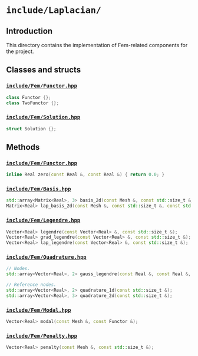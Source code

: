# `include/Laplacian/`

## Introduction

This directory contains the implementation of Fem-related components for the project.

## Classes and structs

### [`include/Fem/Functor.hpp`](./Functor.hpp)

```cpp
class Functor {};
class TwoFunctor {};
```

### [`include/Fem/Solution.hpp`](./Solution.hpp)

```cpp
struct Solution {};
```

## Methods

### [`include/Fem/Functor.hpp`](./Functor.hpp)

```cpp
inline Real zero(const Real &, const Real &) { return 0.0; }
```

### [`include/Fem/Basis.hpp`](./Basis.hpp)

```cpp
std::array<Matrix<Real>, 3> basis_2d(const Mesh &, const std::size_t &, const std::array<Vector<Real>, 2> &);
Matrix<Real> lap_basis_2d(const Mesh &, const std::size_t &, const std::array<Vector<Real>, 2> &);
```

### [`include/Fem/Legendre.hpp`](./Legendre.hpp)

```cpp
Vector<Real> legendre(const Vector<Real> &, const std::size_t &);
Vector<Real> grad_legendre(const Vector<Real> &, const std::size_t &);
Vector<Real> lap_legendre(const Vector<Real> &, const std::size_t &);
```

### [`include/Fem/Quadrature.hpp`](./Quadrature.hpp)

```cpp
// Nodes.
std::array<Vector<Real>, 2> gauss_legendre(const Real &, const Real &, const std::size_t &);

// Reference nodes.
std::array<Vector<Real>, 2> quadrature_1d(const std::size_t &);
std::array<Vector<Real>, 3> quadrature_2d(const std::size_t &);
```

### [`include/Fem/Modal.hpp`](./Modal.hpp)

```cpp
Vector<Real> modal(const Mesh &, const Functor &);
```

### [`include/Fem/Penalty.hpp`](./Penalty.hpp)

```cpp
Vector<Real> penalty(const Mesh &, const std::size_t &);
```